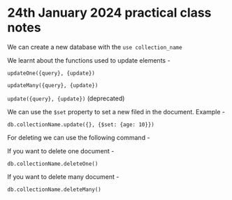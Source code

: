 # 24th January 2024 practical class notes

We can create a new database with the `use collection_name`

We learnt about the functions used to update elements -

`updateOne({query}, {update})`

`updateMany({query}, {update})`

`update({query}, {update})` (deprecated)

We can use the `$set` property to set a new filed in the document. Example -

```
db.collectionName.update({}, {$set: {age: 10}})
```

For deleting we can use the following command -

If you want to delete one document -

```
db.collectionName.deleteOne()
```

If you want to delete many document -

```
db.collectionName.deleteMany()
```

